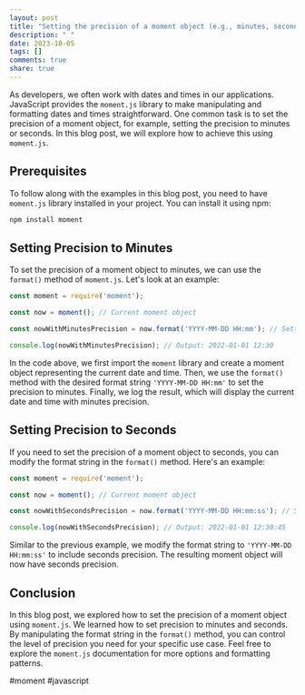 ```yaml
---
layout: post
title: "Setting the precision of a moment object (e.g., minutes, seconds)"
description: " "
date: 2023-10-05
tags: []
comments: true
share: true
---
```


As developers, we often work with dates and times in our applications. JavaScript provides the `moment.js` library to make manipulating and formatting dates and times straightforward. One common task is to set the precision of a moment object, for example, setting the precision to minutes or seconds. In this blog post, we will explore how to achieve this using `moment.js`.

## Prerequisites

To follow along with the examples in this blog post, you need to have `moment.js` library installed in your project. You can install it using npm:

```javascript
npm install moment
```

## Setting Precision to Minutes

To set the precision of a moment object to minutes, we can use the `format()` method of `moment.js`. Let's look at an example:

```javascript
const moment = require('moment');

const now = moment(); // Current moment object

const nowWithMinutesPrecision = now.format('YYYY-MM-DD HH:mm'); // Setting precision to minutes

console.log(nowWithMinutesPrecision); // Output: 2022-01-01 12:30
```

In the code above, we first import the `moment` library and create a moment object representing the current date and time. Then, we use the `format()` method with the desired format string `'YYYY-MM-DD HH:mm'` to set the precision to minutes. Finally, we log the result, which will display the current date and time with minutes precision.

## Setting Precision to Seconds

If you need to set the precision of a moment object to seconds, you can modify the format string in the `format()` method. Here's an example:

```javascript
const moment = require('moment');

const now = moment(); // Current moment object

const nowWithSecondsPrecision = now.format('YYYY-MM-DD HH:mm:ss'); // Setting precision to seconds

console.log(nowWithSecondsPrecision); // Output: 2022-01-01 12:30:45
```

Similar to the previous example, we modify the format string to `'YYYY-MM-DD HH:mm:ss'` to include seconds precision. The resulting moment object will now have seconds precision.

## Conclusion

In this blog post, we explored how to set the precision of a moment object using `moment.js`. We learned how to set precision to minutes and seconds. By manipulating the format string in the `format()` method, you can control the level of precision you need for your specific use case. Feel free to explore the `moment.js` documentation for more options and formatting patterns.

#moment #javascript
